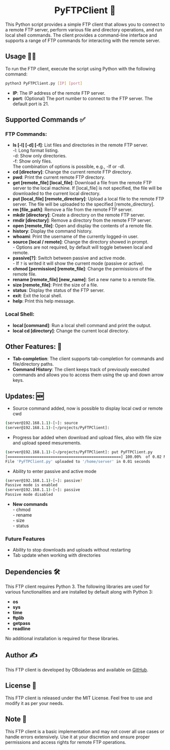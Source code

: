 <h1 align=center>PyFTPClient 🚀</h1>
This Python script provides a simple FTP client that allows you to connect to a remote FTP server, perform various file and directory operations, and run local shell commands. The client provides a command-line interface and supports a range of FTP commands for interacting with the remote server.

## Usage 👨‍💻

To run the FTP client, execute the script using Python with the following command:
``` bash
python3 PyFTPClient.py [IP] [port]
```
- **IP**: The IP address of the remote FTP server.
- **port**: (Optional) The port number to connect to the FTP server. The default port is 21.

## Supported Commands ✅
### FTP Commands:
- **ls [-l] [-d] [-f]**: List files and directories in the remote FTP server.  
        -l: Long format listing.  
        -d: Show only directories.  
        -f: Show only files.  
        The combination of options is possible, e.g., -lf or -dl.
- **cd [directory]**: Change the current remote FTP directory.
- **pwd**: Print the current remote FTP directory.
- **get [remote_file] [local_file]**: Download a file from the remote FTP server to the local machine.
        If [local_file] is not specified, the file will be downloaded to the current local directory.
- **put [local_file] [remote_directory]**: Upload a local file to the remote FTP server.
        The file will be uploaded to the specified [remote_directory].
- **rm [file_path]**: Remove a file from the remote FTP server.
- **mkdir [directory]**: Create a directory on the remote FTP server.
- **rmdir [directory]**: Remove a directory from the remote FTP server.
- **open [remote_file]**: Open and display the contents of a remote file.
- **history**: Display the command history.
- **whoami**: Print the username of the currently logged-in user.
- **source [local / remote]**: Change the directory showed in prompt.  
        - Options are not required, by default will toggle between local and remote.
- **passive[?]**: Switch between passive and active mode.  
        - If `?` is writed it will show the current mode (passive or active).
- **chmod [permission] [remote_file]**: Change the permissions of the remote file.
- **rename [remote_file] [new_name]**: Set a new name to a remote file.
- **size [remote_file]**: Print the size of a file.
- **status**: Display the status of the FTP server.
- **exit**: Exit the local shell.
- **help**: Print this help message.

### Local Shell:
- **local [command]**: Run a local shell command and print the output.
- **local cd [directory]**: Change the current local directory.

## Other Features: 🌟
- **Tab-completion**: The client supports tab-completion for commands and file/directory paths.
- **Command History**: The client keeps track of previously executed commands and allows you to access them using the up and down arrow keys.

## Updates: 🆕
- Source command added, now is possible to display local cwd or remote cwd
``` bash
(server@192.168.1.1)-[~]: source 
(server@192.168.1.1)-[~/projects/PyFTPClient]: 
```
- Progress bar added when download and upload files, also with file size and upload speed mesurements.

``` bash
(server@192.168.1.1)-[~/projects/PyFTPClient]: put PyFTPClient.py
[==================================================] 100.00%  of 0.02 MB  [4.92 MB/s]         
File 'PyFTPClient.py' uploaded to '/home/server' in 0.01 seconds
```

- Ability to enter passive and active mode
``` bash
(server@192.168.1.1)-[~]: passive?
Passive mode is enabled
(server@192.168.1.1)-[~]: passive
Passive mode disabled
```

- **New commands**  
        - chmod  
        - rename  
        - size  
        - status  

### Future Features
- Ability to stop downloads and uploads without restarting
- Tab update when working with directories

## Dependencies 🛠️
This FTP client requires Python 3. The following libraries are used for various functionalities and are installed by default along with Python 3:
- **os**
- **sys**
 - **time**
- **ftplib**
- **getpass**
- **readline**

No additional installation is required for these libraries.


## Author ✍️
This FTP client is developed by OBoladeras and available on [GitHub](https://github.com/OBoladeras).

## License 📄
This FTP client is released under the MIT License. Feel free to use and modify it as per your needs.

## Note 📝
This FTP client is a basic implementation and may not cover all use cases or handle errors extensively. Use it at your discretion and ensure proper permissions and access rights for remote FTP operations.
